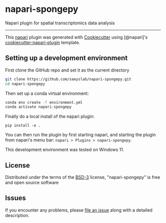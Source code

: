 # napari-spongepy

<!-- These badges won't work while the GitHub repo is private:
[![License BSD-3](https://img.shields.io/pypi/l/napari-spongepy.svg?color=green)](https://github.com/saeyslab/napari-spongepy/raw/main/LICENSE)
[![PyPI](https://img.shields.io/pypi/v/napari-spongepy.svg?color=green)](https://pypi.org/project/napari-spongepy)
[![Python Version](https://img.shields.io/pypi/pyversions/napari-spongepy.svg?color=green)](https://python.org)
[![tests](https://github.com/saeyslab/napari-spongepy/workflows/tests/badge.svg)](https://github.com/saeyslab/napari-spongepy/actions)
[![codecov](https://codecov.io/gh/saeyslab/napari-spongepy/branch/main/graph/badge.svg)](https://codecov.io/gh/saeyslab/napari-spongepy)
[![napari hub](https://img.shields.io/endpoint?url=https://api.napari-hub.org/shields/napari-spongepy)](https://napari-hub.org/plugins/napari-spongepy)
-->

Napari plugin for spatial transcriptomics data analysis

----------------------------------

This [napari] plugin was generated with [Cookiecutter] using [@napari]'s [cookiecutter-napari-plugin] template.

<!--
Don't miss the full getting started guide to set up your new package:
https://github.com/napari/cookiecutter-napari-plugin#getting-started

and review the napari docs for plugin developers:
https://napari.org/plugins/index.html
-->

## Setting up a development environment

First clone the GitHub repo and set it as the current directory

```bash
git clone https://github.com/saeyslab/napari-spongepy.git
cd napari-spongepy
```

Then set up a conda virtual environment:

```bash
conda env create -f environment.yml
conda activate napari-spongepy
```

Finally do a local install of the napari plugin:

```
pip install -e .
```

You can then run the plugin by first starting napari, and starting the plugin from napari's menu bar: `napari > Plugins > napari-spongepy`.

This development environment was tested on Windows 11.

## License

Distributed under the terms of the [BSD-3] license,
"napari-spongepy" is free and open source software

## Issues

If you encounter any problems, please [file an issue] along with a detailed description.

[napari]: https://github.com/napari/napari
[Cookiecutter]: https://github.com/audreyr/cookiecutter
[BSD-3]: http://opensource.org/licenses/BSD-3-Clause
[cookiecutter-napari-plugin]: https://github.com/napari/cookiecutter-napari-plugin

[file an issue]: https://github.com/saeyslab/napari-spongepy/issues

[napari]: https://github.com/napari/napari
[tox]: https://tox.readthedocs.io/en/latest/
[pip]: https://pypi.org/project/pip/
[PyPI]: https://pypi.org/
